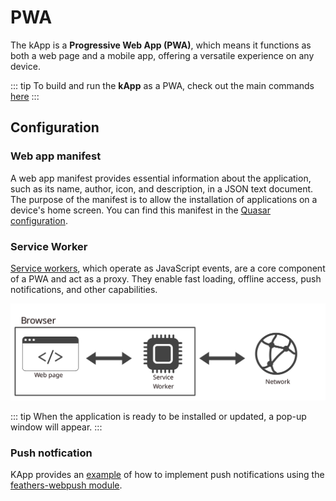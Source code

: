 # PWA

The kApp is a **Progressive Web App (PWA)**, which means it functions as both a web page and a mobile app, offering a versatile experience on any device.

::: tip
To build and run the **kApp** as a PWA, check out the main commands [here](https://kalisio.github.io/skeleton/guides/development/develop.html)
:::

## Configuration

### Web app manifest

A web app manifest provides essential information about the application, such as its name, author, icon, and description, in a JSON text document. The purpose of the manifest is to allow the installation of applications on a device's home screen. You can find this manifest in the [Quasar configuration](https://github.com/kalisio/kApp/blob/master/quasar.config.js#L250).

### Service Worker 

[Service workers](https://github.com/kalisio/kApp/blob/master/src-pwa/custom-service-worker.js), which operate as JavaScript events, are a core component of a PWA and act as a proxy. They enable fast loading, offline access, push notifications, and other capabilities. 

<img src="../../.vitepress/public/images/service-worker.svg" style="margin-left: auto; margin-right: auto;">

::: tip
When the application is ready to be installed or updated, a pop-up window will appear.
:::

### Push notfication

KApp provides an [example](https://kapp.dev.kalisio.xyz/#/home/webpush) of how to implement push notifications using the [feathers-webpush module](https://github.com/kalisio/feathers-webpush).

